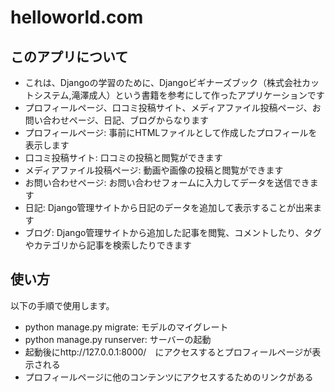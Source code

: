 # helloworld.com
## このアプリについて
- これは、Djangoの学習のために、Djangoビギナーズブック（株式会社カットシステム,滝澤成人）という書籍を参考にして作ったアプリケーションです
- プロフィールページ、口コミ投稿サイト、メディアファイル投稿ページ、お問い合わせページ、日記、ブログからなります
- プロフィールページ: 事前にHTMLファイルとして作成したプロフィールを表示します
- 口コミ投稿サイト: 口コミの投稿と閲覧ができます
- メディアファイル投稿ページ: 動画や画像の投稿と閲覧ができます
- お問い合わせページ: お問い合わせフォームに入力してデータを送信できます
- 日記: Django管理サイトから日記のデータを追加して表示することが出来ます
- ブログ: Django管理サイトから追加した記事を閲覧、コメントしたり、タグやカテゴリから記事を検索したりできます

## 使い方
以下の手順で使用します。
- python manage.py migrate: モデルのマイグレート
- python manage.py runserver: サーバーの起動
- 起動後にhttp://127.0.0.1:8000/　にアクセスするとプロフィールページが表示される
- プロフィールページに他のコンテンツにアクセスするためのリンクがある
